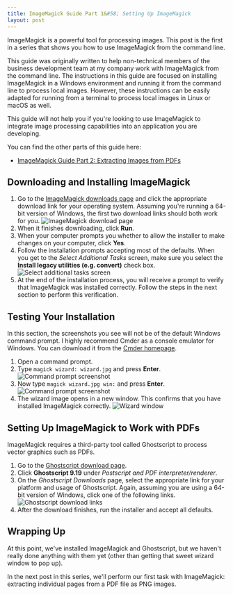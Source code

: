 ```yaml
---
title: ImageMagick Guide Part 1&#58; Setting Up ImageMagick
layout: post
---
```


ImageMagick is a powerful tool for processing images. This post is the first in a series that shows you how to use ImageMagick from the command line.

This guide was originally written to help non-technical members of the business development team at my company work with ImageMagick from the command line. The instructions in this guide are focused on installing ImageMagick in a Windows environment and running it from the command line to process local images. However, these instructions can be easily adapted for running from a terminal to process local images in Linux or macOS as well.

This guide will not help you if you're looking to use ImageMagick to integrate image processing capabilities into an application you are developing.

You can find the other parts of this guide here:

- [ImageMagick Guide Part 2&#58; Extracting Images from PDFs](../../../07/21/extracting-images-from-pdfs)

## Downloading and Installing ImageMagick
1. Go to the [ImageMagick downloads page](http://www.imagemagick.org/script/binary-releases.php#windows) and click the appropriate download link for your operating system. Assuming you're running a 64-bit version of Windows, the first two download links should both work for you.
![ImageMagick download page](../../../../img/blog/processing-images-with-imagemagick/download-page.png "ImageMagick download page")
2. When it finishes downloading, click **Run**.
3. When your computer prompts you whether to allow the installer to make changes on your computer, click **Yes**.
4. Follow the installation prompts accepting most of the defaults. When you get to the *Select Additional Tasks* screen, make sure you select the **Install legacy utilities (e.g. convert)** check box.
![Select additional tasks screen](../../../../img/blog/processing-images-with-imagemagick/select-additional-tasks.png "Select additional tasks screen")
5. At the end of the installation process, you will receive a prompt to verify that ImageMagick was installed correctly. Follow the steps in the next section to perform this verification.

## Testing Your Installation
In this section, the screenshots you see will not be of the default Windows command prompt. I highly recommend Cmder as a console emulator for Windows. You can download it from the [Cmder homepage](http://cmder.net/).

1. Open a command prompt.
2. Type `magick wizard: wizard.jpg` and press **Enter**.
   ![Command prompt screenshot](../../../../img/blog/processing-images-with-imagemagick/command-magick-wizard.png "Command prompt screenshot")
3. Now type `magick wizard.jpg win:` and press **Enter**.
   ![Command prompt screenshot](../../../../img/blog/processing-images-with-imagemagick/command-wizard-win.png "Command prompt screenshot")
4. The wizard image opens in a new window. This confirms that you have installed ImageMagick correctly.
   ![Wizard window](../../../../img/blog/processing-images-with-imagemagick/wizard-window.png "Wizard window")

## Setting Up ImageMagick to Work with PDFs
ImageMagick requires a third-party tool called Ghostscript to process vector graphics such as PDFs.

1. Go to the [Ghostscript download page](http://www.ghostscript.com/download/).
2. Click **Ghostscript 9.19** under *Postscript and PDF interpreter/renderer*.
3. On the *Ghostscript Downloads* page, select the appropriate link for your platform and usage of Ghostscript. Again, assuming you are using a 64-bit version of Windows, click one of the following links.
 ![Ghostscript download links](../../../../img/blog/processing-images-with-imagemagick/ghostscript-download-links.png "Ghostscript download links")
 4. After the download finishes, run the installer and accept all defaults.

## Wrapping Up
At this point, we've installed ImageMagick and Ghostscript, but we haven't really done anything with them yet (other than getting that sweet wizard window to pop up).

In the next post in this series, we'll perform our first task with ImageMagick: extracting individual pages from a PDF file as PNG images.
